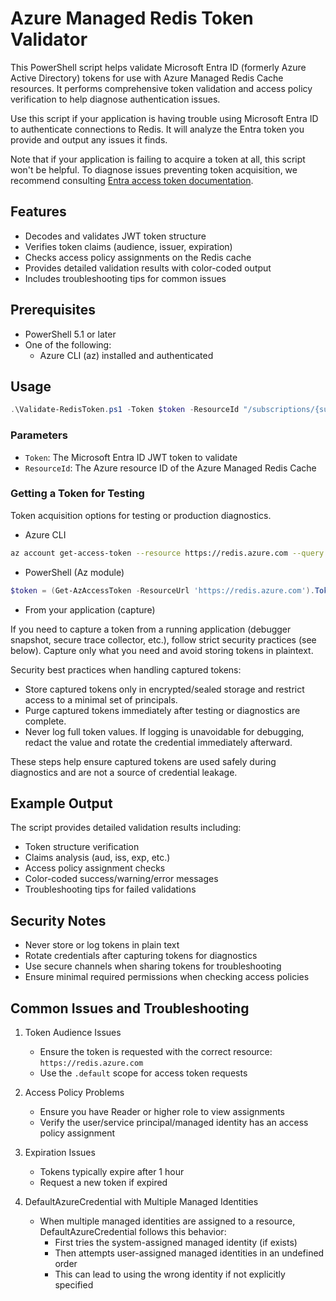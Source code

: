 # Azure Managed Redis Token Validator

This PowerShell script helps validate Microsoft Entra ID (formerly Azure Active Directory) tokens for use with Azure Managed Redis Cache resources. It performs comprehensive token validation and access policy verification to help diagnose authentication issues.

Use this script if your application is having trouble using Microsoft Entra ID to authenticate connections to Redis. It will analyze the Entra token you provide and output any issues it finds. 

Note that if your application is failing to acquire a token at all, this script won't be helpful. To diagnose issues preventing token acquisition, we recommend consulting [Entra access token documentation](https://learn.microsoft.com/entra/identity-platform/access-tokens).

## Features

- Decodes and validates JWT token structure
- Verifies token claims (audience, issuer, expiration)
- Checks access policy assignments on the Redis cache
- Provides detailed validation results with color-coded output
- Includes troubleshooting tips for common issues

## Prerequisites

- PowerShell 5.1 or later
- One of the following:
  - Azure CLI (az) installed and authenticated

## Usage

```powershell
.\Validate-RedisToken.ps1 -Token $token -ResourceId "/subscriptions/{sub-id}/resourceGroups/{rg-name}/providers/Microsoft.Cache/redisEnterprise/{cache-name}"
```

### Parameters

- `Token`: The Microsoft Entra ID JWT token to validate
- `ResourceId`: The Azure resource ID of the Azure Managed Redis Cache

### Getting a Token for Testing
Token acquisition options for testing or production diagnostics.

- Azure CLI

```bash
az account get-access-token --resource https://redis.azure.com --query accessToken -o tsv
```

- PowerShell (Az module)

```powershell
$token = (Get-AzAccessToken -ResourceUrl 'https://redis.azure.com').Token
```

- From your application (capture)

If you need to capture a token from a running application (debugger snapshot, secure trace collector, etc.), follow strict security practices (see below). Capture only what you need and avoid storing tokens in plaintext.

Security best practices when handling captured tokens:

- Store captured tokens only in encrypted/sealed storage and restrict access to a minimal set of principals.
- Purge captured tokens immediately after testing or diagnostics are complete.
- Never log full token values. If logging is unavoidable for debugging, redact the value and rotate the credential immediately afterward.

These steps help ensure captured tokens are used safely during diagnostics and are not a source of credential leakage.

## Example Output

The script provides detailed validation results including:
- Token structure verification
- Claims analysis (aud, iss, exp, etc.)
- Access policy assignment checks
- Color-coded success/warning/error messages
- Troubleshooting tips for failed validations

## Security Notes

- Never store or log tokens in plain text
- Rotate credentials after capturing tokens for diagnostics
- Use secure channels when sharing tokens for troubleshooting
- Ensure minimal required permissions when checking access policies

## Common Issues and Troubleshooting

1. Token Audience Issues
   - Ensure the token is requested with the correct resource: `https://redis.azure.com`
   - Use the `.default` scope for access token requests

2. Access Policy Problems
   - Ensure you have Reader or higher role to view assignments
   - Verify the user/service principal/managed identity has an access policy assignment

3. Expiration Issues
   - Tokens typically expire after 1 hour
   - Request a new token if expired

4. DefaultAzureCredential with Multiple Managed Identities
   - When multiple managed identities are assigned to a resource, DefaultAzureCredential follows this behavior:
     * First tries the system-assigned managed identity (if exists)
     * Then attempts user-assigned managed identities in an undefined order
     * This can lead to using the wrong identity if not explicitly specified
